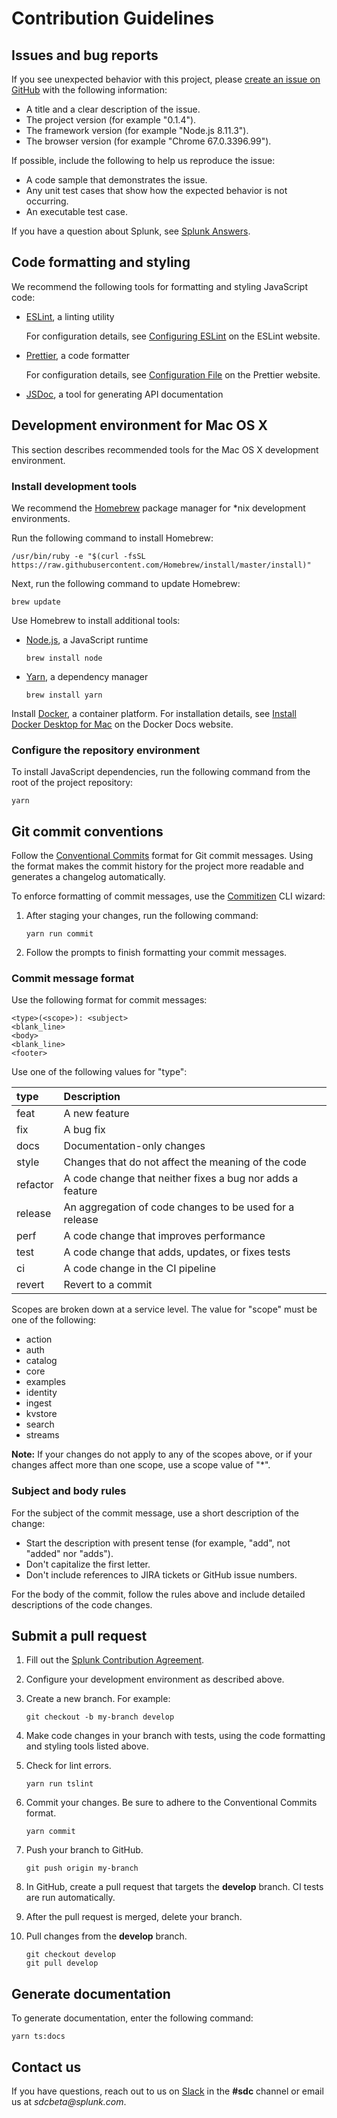 # Contribution Guidelines


## Issues and bug reports

If you see unexpected behavior with this project, please [create an issue on GitHub](/issues) with the following information:

-  A title and a clear description of the issue.
-  The project version (for example "0.1.4").
-  The framework version (for example "Node.js 8.11.3").
-  The browser version (for example "Chrome 67.0.3396.99").

If possible, include the following to help us reproduce the issue: 
-  A code sample that demonstrates the issue.
-  Any unit test cases that show how the expected behavior is not occurring.
-  An executable test case. 

If you have a question about Splunk, see [Splunk Answers](https://answers.splunk.com).

## Code formatting and styling

We recommend the following tools for formatting and styling JavaScript code:

-   [ESLint](https://eslint.org), a linting utility

    For configuration details, see [Configuring ESLint](https://eslint.org/docs/4.0.0/user-guide/configuring) on the ESLint website.

-   [Prettier](https://prettier.io), a code formatter

    For configuration details, see [Configuration File](https://prettier.io/docs/en/configuration.html) on the Prettier website.

-   [JSDoc](https://devdocs.io/jsdoc/), a tool for generating API documentation

## Development environment for Mac OS X

This section describes recommended tools for the Mac OS X development environment. 

### Install development tools

We recommend the [Homebrew](https://brew.sh/) package manager for *nix development environments. 

Run the following command to install Homebrew:

```
/usr/bin/ruby -e "$(curl -fsSL https://raw.githubusercontent.com/Homebrew/install/master/install)"
```

Next, run the following command to update Homebrew: 

```
brew update
```

Use Homebrew to install additional tools:

-  [Node.js](https://nodejs.org), a JavaScript runtime

   ```
   brew install node
   ```

-  [Yarn](https://yarnpkg.com), a dependency manager

   ```
   brew install yarn
   ```

Install [Docker](https://www.docker.com/), a container platform. For installation details, see [Install Docker Desktop for Mac](https://docs.docker.com/docker-for-mac/install) on the Docker Docs website.

### Configure the repository environment

To install JavaScript dependencies, run the following command from the root of the project repository: 

```
yarn
```

## Git commit conventions

Follow the [Conventional Commits](https://www.conventionalcommits.org/) format for Git commit messages. Using the format makes the commit history for the project more readable and generates a changelog automatically.

To enforce formatting of commit messages, use the [Commitizen](https://github.com/commitizen/cz-cli) CLI wizard:

1.  After staging your changes, run the following command: 

    ```
    yarn run commit
    ```

2.  Follow the prompts to finish formatting your commit messages.

### Commit message format

Use the following format for commit messages: 

```
<type>(<scope>): <subject>
<blank_line>
<body>
<blank_line>
<footer>
```

Use one of the following values for "type": 

| type     | Description                                                |
| :------- | :--------------------------------------------------------- |
| feat     | A new feature                                              |
| fix      | A bug fix                                                  |
| docs     | Documentation-only changes                                 |
| style    | Changes that do not affect the meaning of the code         |
| refactor | A code change that neither fixes a bug nor adds a feature  |
| release  | An aggregation of code changes to be used for a release    |
| perf     | A code change that improves performance                    |
| test     | A code change that adds, updates, or fixes tests           |
| ci       | A code change in the CI pipeline                           |
| revert   | Revert to a commit                                         |

Scopes are broken down at a service level. The value for "scope" must be one of the following:

* action
* auth
* catalog
* core
* examples
* identity
* ingest
* kvstore
* search
* streams

**Note:**  If your changes do not apply to any of the scopes above, or if your changes affect more than one scope, use a scope value of "*". 

### Subject and body rules

For the subject of the commit message, use a short description of the change:
* Start the description with present tense (for example, "add", not "added" nor "adds").
* Don't capitalize the first letter.
* Don't include references to JIRA tickets or GitHub issue numbers.

For the body of the commit, follow the rules above and include detailed descriptions of the code changes.

## Submit a pull request

1. Fill out the [Splunk Contribution Agreement](https://www.splunk.com/goto/contributions).

2. Configure your development environment as described above.

3. Create a new branch. For example:

    ```
    git checkout -b my-branch develop
    ```

3. Make code changes in your branch with tests, using the code formatting and styling tools listed above. 

4. Check for lint errors.

    ```
    yarn run tslint
    ```

5. Commit your changes. Be sure to adhere to the Conventional Commits format.

    ```
    yarn commit
    ```

6. Push your branch to GitHub.

    ```
    git push origin my-branch
    ```

7. In GitHub, create a pull request that targets the **develop** branch. CI tests are run automatically.
8. After the pull request is merged, delete your branch.
9. Pull changes from the **develop** branch.

    ```
    git checkout develop
    git pull develop
    ```

## Generate documentation

To generate documentation, enter the following command: 

```
yarn ts:docs
```

## Contact us

If you have questions, reach out to us on [Slack](https://splunkdevplatform.slack.com) in the **#sdc** channel or email us at _sdcbeta@splunk.com_.